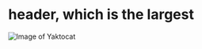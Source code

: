 #  <h1> header, which is the largest

![Image of Yaktocat](https://octodex.github.com/images/yaktocat.png)

